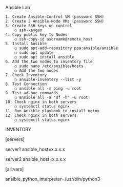 Ansible Lab

	1. Create Ansible-Control VM (password SSH)
	2. Create 2 Ansible-Node VMs (password SSH)
	3. Create SSH keys on control  
		○ ssh-keygen
	4. Copy public key to Nodes
		○ ssh-copy-id username@remote_host
	5. Install Ansible
		○ sudo apt-add-repository ppa:ansible/ansible
		○ sudo apt update
		○ sudo apt install ansible
	6. Add the two nodes to inventory file
		○ sudo nano /etc/ansible/hosts
		○ Add the two nodes
	7. Check Inventory
		○ ansible-inventory --list -y
	8. Test Connection
		○ ansible all -m ping -u root
	9. Test ad-hoc commands
		○ ansible all -a "df -h" -u root
	10. Check nginx in both servers
		○ systemctl status nginx
	11. Run Ansible playbook to install nginx
	12. Check nginx in both servers
		○ systemctl status nginx


INVENTORY

[servers]

server1 ansible_host=x.x.x.x

server2 ansible_host=x.x.x.x

[all:vars]

ansible_python_interpreter=/usr/bin/python3
